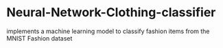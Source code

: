 # Neural-Network-Clothing-classifier
implements a machine learning model to classify fashion items from the MNIST Fashion dataset
